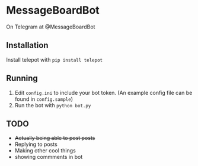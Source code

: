 # MessageBoardBot
On Telegram at @MessageBoardBot

## Installation
Install telepot with `pip install telepot`

## Running
1. Edit `config.ini` to include your bot token. (An example config file can be found in `config.sample`)
2. Run the bot with `python bot.py`

## TODO
- ~~Actually being able to post posts~~
- Replying to posts
- Making other cool things
- showing commments in bot